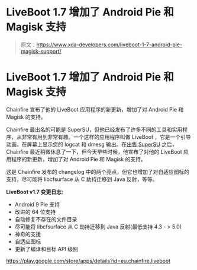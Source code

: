 # LiveBoot 1.7 增加了 Android Pie 和 Magisk 支持

> 原文：<https://www.xda-developers.com/liveboot-1-7-android-pie-magisk-support/>

# LiveBoot 1.7 增加了 Android Pie 和 Magisk 支持

Chainfire 宣布了他的 LiveBoot 应用程序的新更新，增加了对 Android Pie 和 Magisk 的支持。

Chainfire 最出名的可能是 SuperSU，但他已经发布了许多不同的工具和实用程序，从非常有用到非常有趣。一个这样的应用程序叫做 LiveBoot ，它是一个引导动画，在屏幕上显示您的 logcat 和 dmesg 输出。在[出售 SuperSU](https://www.xda-developers.com/chainfire-retires-supersu-february/) 之后，Chainfire 最近稍微休息了一下，但今天早些时候，他宣布了对他的 LiveBoot 应用程序的新更新，增加了对 Android Pie 和 Magisk 的支持。

这是 Chainfire 发布的 changelog 中的两个亮点，但它也增加了对自适应图标的支持，尽可能将 libcfsurface 从 C 劫持迁移到 Java 反射，等等。

**LiveBoot v1.7 变更日志:**

*   Android 9 Pie 支持
*   改进的 64 位支持
*   自动修复不存在的文件目录
*   尽可能将 libcfsurface 从 C 劫持迁移到 Java 反射(最低支持 4.3 - > 5.0)
*   神奇的支援
*   自适应图标
*   更新了编译和目标 API 级别

https://play.google.com/store/apps/details?id=eu.chainfire.liveboot